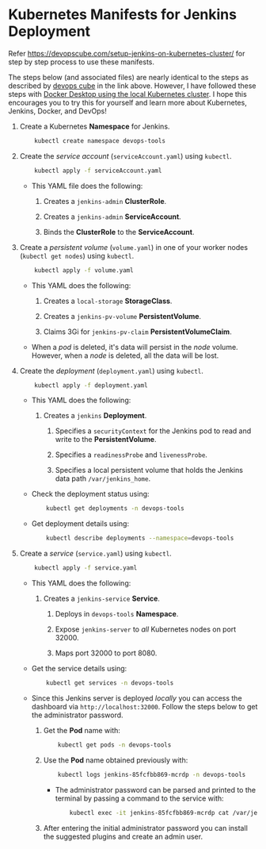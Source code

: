 # Kubernetes Manifests for Jenkins Deployment

Refer https://devopscube.com/setup-jenkins-on-kubernetes-cluster/ for step by step process to use these manifests.

The steps below (and associated files) are nearly identical to the steps as described by [devops cube](devopscube.com) in the link above. However, I have followed these steps with [Docker Desktop using the local Kubernetes cluster](https://docs.docker.com/desktop/kubernetes/). I hope this encourages you to try this for yourself and learn more about Kubernetes, Jenkins, Docker, and DevOps!

1. Create a Kubernetes **Namespace** for Jenkins.

    ```bash
        kubectl create namespace devops-tools
    ```

2. Create the *service account* (`serviceAccount.yaml`) using `kubectl`.

    ```bash
        kubectl apply -f serviceAccount.yaml
    ```

    * This YAML file does the following:
  
      1. Creates a `jenkins-admin` **ClusterRole**.

      2. Creates a `jenkins-admin` **ServiceAccount**.

      3. Binds the **ClusterRole** to the **ServiceAccount**.

3. Create a *persistent volume* (`volume.yaml`) in one of your worker nodes (`kubectl get nodes`) using `kubectl`.

    ```bash
        kubectl apply -f volume.yaml
    ```

    * This YAML does the following:

      1. Creates a `local-storage` **StorageClass**.

      2. Creates a `jenkins-pv-volume` **PersistentVolume**.

      3. Claims 3Gi for `jenkins-pv-claim` **PersistentVolumeClaim**.

    * When a *pod* is deleted, it's data will persist in the *node* volume. However, when a *node* is deleted, all the data will be lost.

4. Create the *deployment* (`deployment.yaml`) using `kubectl`.

    ```bash
        kubectl apply -f deployment.yaml
    ```

    * This YAML does the following:

      1. Creates a `jenkins` **Deployment**.

          1. Specifies a `securityContext` for the Jenkins pod to read and write to the **PersistentVolume**.

          2. Specifies a `readinessProbe` and `livenessProbe`.

          3. Specifies a local persistent volume that holds the Jenkins data path `/var/jenkins_home`.

    * Check the deployment status using:

        ```bash
            kubectl get deployments -n devops-tools
        ```

    * Get deployment details using:

        ```bash
            kubectl describe deployments --namespace=devops-tools
        ```

5. Create a *service* (`service.yaml`) using `kubectl`.

    ```bash
        kubectl apply -f service.yaml
    ```

    * This YAML does the following:

      1. Creates a `jenkins-service` **Service**.

          1. Deploys in `devops-tools` **Namespace**.

          2. Expose `jenkins-server` to *all* Kubernetes nodes on port 32000.

          3. Maps port 32000 to port 8080.

    * Get the service details using:

        ```bash
            kubectl get services -n devops-tools
        ```

    * Since this Jenkins server is deployed *locally* you can access the dashboard via `http://localhost:32000`. Follow the steps below to get the administrator password.

        1. Get the **Pod** name with:

            ```bash
                kubectl get pods -n devops-tools
            ```

        2. Use the **Pod** name obtained previously with:

            ```bash
                kubectl logs jenkins-85fcfbb869-mcrdp -n devops-tools
            ```

            * The administrator password can be parsed and printed to the terminal by passing a command to the service with:

                ```bash
                    kubectl exec -it jenkins-85fcfbb869-mcrdp cat /var/jenkins_home/secrets/initialAdminPassword -n devops-tools
                ```

        3. After entering the initial administrator password you can install the suggested plugins and create an admin user.
